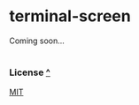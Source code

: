 # terminal-screen

Coming soon...

# []()

### License [^](#terminal-screen)
[MIT](https://github.com/ozanozbek/terminal-screen/blob/master/LICENSE)
